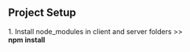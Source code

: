 ## Project Setup
<div>1. Install node_modules in client and server folders >> </div>
<b>npm install</b>
